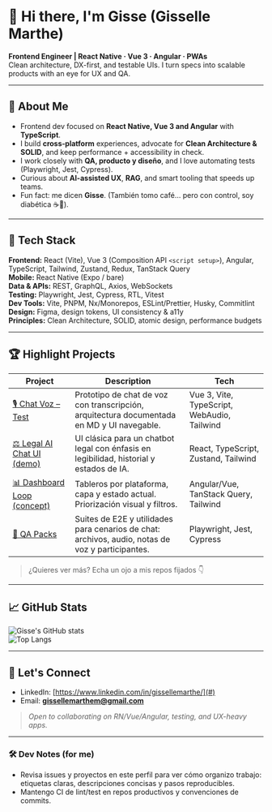# 👋 Hi there, I'm **Gisse (Gisselle Marthe)**

**Frontend Engineer | React Native · Vue 3 · Angular · PWAs**  
Clean architecture, DX-first, and testable UIs. I turn specs into scalable products with an eye for UX and QA.

---

## 🚀 About Me
- Frontend dev focused on **React Native, Vue 3 and Angular** with **TypeScript**.
- I build **cross‑platform** experiences, advocate for **Clean Architecture & SOLID**, and keep performance + accessibility in check.
- I work closely with **QA, producto y diseño**, and I love automating tests (Playwright, Jest, Cypress).
- Curious about **AI-assisted UX**, **RAG**, and smart tooling that speeds up teams.
- Fun fact: me dicen **Gisse**. (También tomo café… pero con control, soy diabética ☕️💙).

---

## 🧰 Tech Stack
**Frontend:** React (Vite), Vue 3 (Composition API `<script setup>`), Angular, TypeScript, Tailwind, Zustand, Redux, TanStack Query  
**Mobile:** React Native (Expo / bare)  
**Data & APIs:** REST, GraphQL, Axios, WebSockets  
**Testing:** Playwright, Jest, Cypress, RTL, Vitest  
**Dev Tools:** Vite, PNPM, Nx/Monorepos, ESLint/Prettier, Husky, Commitlint  
**Design:** Figma, design tokens, UI consistency & a11y  
**Principles:** Clean Architecture, SOLID, atomic design, performance budgets

---

## 🏆 Highlight Projects
| Project | Description | Tech |
|---|---|---|
| [🎙️ Chat Voz – Test](https://github.com/Gisselle-marthe/chat-voz-test-gisse-marthe) | Prototipo de chat de voz con transcripción, arquitectura documentada en MD y UI navegable. | Vue 3, Vite, TypeScript, WebAudio, Tailwind |
| [⚖️ Legal AI Chat UI (demo)](#) | UI clásica para un chatbot legal con énfasis en legibilidad, historial y estados de IA. | React, TypeScript, Zustand, Tailwind |
| [📊 Dashboard Loop (concept)](#) | Tableros por plataforma, capa y estado actual. Priorización visual y filtros. | Angular/Vue, TanStack Query, Tailwind |
| [🧪 QA Packs](#) | Suites de E2E y utilidades para cenarios de chat: archivos, audio, notas de voz y participantes. | Playwright, Jest, Cypress |

> ¿Quieres ver más? Echa un ojo a mis repos fijados 👇

---

## 📈 GitHub Stats
![Gisse's GitHub stats](https://github-readme-stats.vercel.app/api?username=Gisselle-marthe&show_icons=true)  
![Top Langs](https://github-readme-stats.vercel.app/api/top-langs/?username=Gisselle-marthe&layout=compact)

---

## 🤝 Let's Connect
- LinkedIn: [https://www.linkedin.com/in/gissellemarthe/](#)
- Email: **gissellemarthem@gmail.com**


> *Open to collaborating on RN/Vue/Angular, testing, and UX-heavy apps.*

---

### 🛠️ Dev Notes (for me)
- Revisa issues y proyectos en este perfil para ver cómo organizo trabajo: etiquetas claras, descripciones concisas y pasos reproducibles.
- Mantengo CI de lint/test en repos productivos y convenciones de commits.


